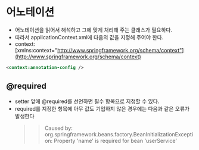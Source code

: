 # 어노테이션

- 어노테이션을 읽어서 해석하고 그에 맞게 처리해 주는 클래스가 필요하다.
- 따라서 applicationContext.xml에 다음의 값을 지정해 주어야 한다.
- context: [xmlns:context="http://www.springframework.org/schema/context"](http://www.springframework.org/schema/context)

```xml
<context:annotation-config />
```

## @required

- setter 앞에 @required를 선언하면 필수 항목으로 지정할 수 있다.
- required를 지정한 항목에 아무 값도 기입하지 않은 경우에는 다음과 같은 오류가 발생한다
  > > Caused by: org.springframework.beans.factory.BeanInitializationException: Property 'name' is required for bean 'userService'
